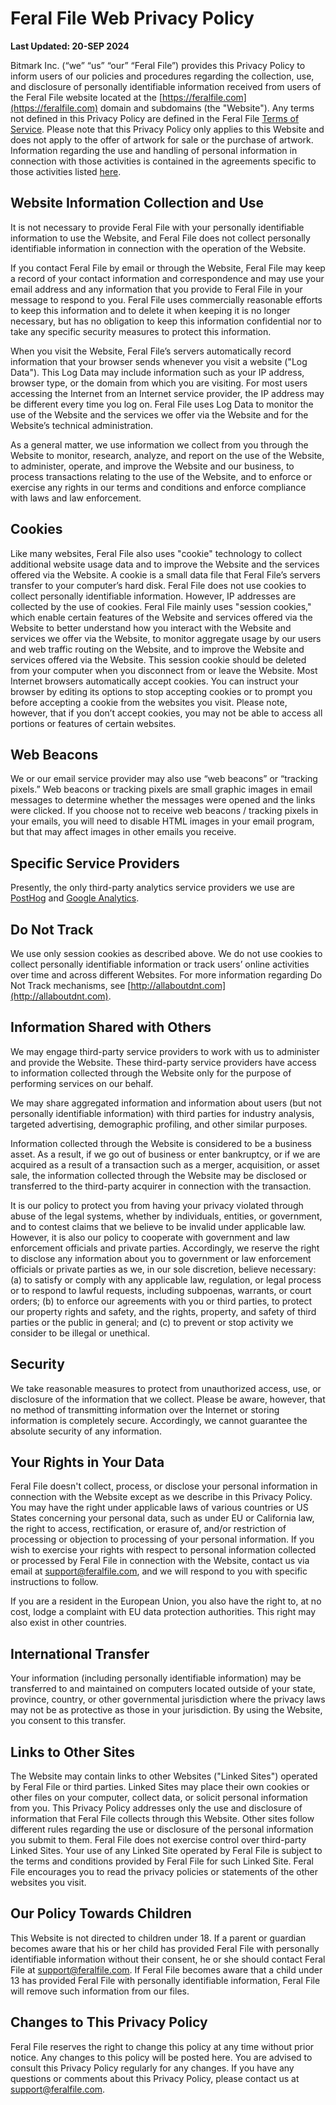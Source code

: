 # Feral File Web Privacy Policy

**Last Updated: 20-SEP 2024**

Bitmark Inc. (“we” “us” “our” “Feral File”) provides this Privacy Policy to inform users of our policies and procedures regarding the collection, use, and disclosure of personally identifiable information received from users of the Feral File website located at the [https://feralfile.com](https://feralfile.com) domain and subdomains (the "Website"). Any terms not defined in this Privacy Policy are defined in the Feral File [Terms of Service](https://feralfile.com/docs/terms-of-service). Please note that this Privacy Policy only applies to this Website and does not apply to the offer of artwork for sale or the purchase of artwork. Information regarding the use and handling of personal information in connection with those activities is contained in the agreements specific to those activities listed [here](https://feralfile.com/docs/terms-of-artist-collector).

## Website Information Collection and Use

It is not necessary to provide Feral File with your personally identifiable information to use the Website, and Feral File does not collect personally identifiable information in connection with the operation of the Website.

If you contact Feral File by email or through the Website, Feral File may keep a record of your contact information and correspondence and may use your email address and any information that you provide to Feral File in your message to respond to you. Feral File uses commercially reasonable efforts to keep this information and to delete it when keeping it is no longer necessary, but has no obligation to keep this information confidential nor to take any specific security measures to protect this information.

When you visit the Website, Feral File’s servers automatically record information that your browser sends whenever you visit a website ("Log Data"). This Log Data may include information such as your IP address, browser type, or the domain from which you are visiting. For most users accessing the Internet from an Internet service provider, the IP address may be different every time you log on. Feral File uses Log Data to monitor the use of the Website and the services we offer via the Website and for the Website’s technical administration.

As a general matter, we use information we collect from you through the Website to monitor, research, analyze, and report on the use of the Website, to administer, operate, and improve the Website and our business, to process transactions relating to the use of the Website, and to enforce or exercise any rights in our terms and conditions and enforce compliance with laws and law enforcement.

## Cookies

Like many websites, Feral File also uses "cookie" technology to collect additional website usage data and to improve the Website and the services offered via the Website. A cookie is a small data file that Feral File’s servers transfer to your computer’s hard disk. Feral File does not use cookies to collect personally identifiable information. However, IP addresses are collected by the use of cookies. Feral File mainly uses "session cookies," which enable certain features of the Website and services offered via the Website to better understand how you interact with the Website and services we offer via the Website, to monitor aggregate usage by our users and web traffic routing on the Website, and to improve the Website and services offered via the Website. This session cookie should be deleted from your computer when you disconnect from or leave the Website. Most Internet browsers automatically accept cookies. You can instruct your browser by editing its options to stop accepting cookies or to prompt you before accepting a cookie from the websites you visit. Please note, however, that if you don’t accept cookies, you may not be able to access all portions or features of certain websites.

## Web Beacons

We or our email service provider may also use “web beacons” or “tracking pixels.” Web beacons or tracking pixels are small graphic images in email messages to determine whether the messages were opened and the links were clicked. If you choose not to receive web beacons / tracking pixels in your emails, you will need to disable HTML images in your email program, but that may affect images in other emails you receive.

## Specific Service Providers

Presently, the only third-party analytics service providers we use are [PostHog](https://posthog.com/privacy) and [Google Analytics](https://policies.google.com/privacy).

## Do Not Track

We use only session cookies as described above. We do not use cookies to collect personally identifiable information or track users’ online activities over time and across different Websites. For more information regarding Do Not Track mechanisms, see [http://allaboutdnt.com](http://allaboutdnt.com).

## Information Shared with Others

We may engage third-party service providers to work with us to administer and provide the Website. These third-party service providers have access to information collected through the Website only for the purpose of performing services on our behalf.

We may share aggregated information and information about users (but not personally identifiable information) with third parties for industry analysis, targeted advertising, demographic profiling, and other similar purposes.

Information collected through the Website is considered to be a business asset. As a result, if we go out of business or enter bankruptcy, or if we are acquired as a result of a transaction such as a merger, acquisition, or asset sale, the information collected through the Website may be disclosed or transferred to the third-party acquirer in connection with the transaction.

It is our policy to protect you from having your privacy violated through abuse of the legal systems, whether by individuals, entities, or government, and to contest claims that we believe to be invalid under applicable law. However, it is also our policy to cooperate with government and law enforcement officials and private parties. Accordingly, we reserve the right to disclose any information about you to government or law enforcement officials or private parties as we, in our sole discretion, believe necessary: (a) to satisfy or comply with any applicable law, regulation, or legal process or to respond to lawful requests, including subpoenas, warrants, or court orders; (b) to enforce our agreements with you or third parties, to protect our property rights and safety, and the rights, property, and safety of third parties or the public in general; and (c) to prevent or stop activity we consider to be illegal or unethical.

## Security

We take reasonable measures to protect from unauthorized access, use, or disclosure of the information that we collect. Please be aware, however, that no method of transmitting information over the Internet or storing information is completely secure. Accordingly, we cannot guarantee the absolute security of any information.

## Your Rights in Your Data

Feral File doesn't collect, process, or disclose your personal information in connection with the Website except as we describe in this Privacy Policy. You may have the right under applicable laws of various countries or US States concerning your personal data, such as under EU or California law, the right to access, rectification, or erasure of, and/or restriction of processing or objection to processing of your personal information. If you wish to exercise your rights with respect to personal information collected or processed by Feral File in connection with the Website, contact us via email at [support@feralfile.com](mailto:support@feralfile.com), and we will respond to you with specific instructions to follow.

If you are a resident in the European Union, you also have the right to, at no cost, lodge a complaint with EU data protection authorities. This right may also exist in other countries.

## International Transfer

Your information (including personally identifiable information) may be transferred to and maintained on computers located outside of your state, province, country, or other governmental jurisdiction where the privacy laws may not be as protective as those in your jurisdiction. By using the Website, you consent to this transfer.

## Links to Other Sites

The Website may contain links to other Websites ("Linked Sites") operated by Feral File or third parties. Linked Sites may place their own cookies or other files on your computer, collect data, or solicit personal information from you. This Privacy Policy addresses only the use and disclosure of information that Feral File collects through this Website. Other sites follow different rules regarding the use or disclosure of the personal information you submit to them. Feral File does not exercise control over third-party Linked Sites. Your use of any Linked Site operated by Feral File is subject to the terms and conditions provided by Feral File for such Linked Site. Feral File encourages you to read the privacy policies or statements of the other websites you visit.

## Our Policy Towards Children

This Website is not directed to children under 18\. If a parent or guardian becomes aware that his or her child has provided Feral File with personally identifiable information without their consent, he or she should contact Feral File at [support@feralfile.com](mailto:support@feralfile.com). If Feral File becomes aware that a child under 13 has provided Feral File with personally identifiable information, Feral File will remove such information from our files.

## Changes to This Privacy Policy

Feral File reserves the right to change this policy at any time without prior notice. Any changes to this policy will be posted here. You are advised to consult this Privacy Policy regularly for any changes. If you have any questions or comments about this Privacy Policy, please contact us at [support@feralfile.com](mailto:support@feralfile.com).  
